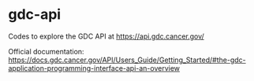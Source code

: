 # gdc-api
Codes to explore the GDC API at https://api.gdc.cancer.gov/

Official documentation: https://docs.gdc.cancer.gov/API/Users_Guide/Getting_Started/#the-gdc-application-programming-interface-api-an-overview

